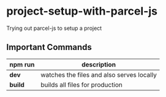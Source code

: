 # project-setup-with-parcel-js
Trying out parcel-js to setup a project


## Important Commands

| npm run <command>        | description                                                |
|--------------------------|------------------------------------------------------------|
| **dev**                  | watches the files and also serves locally                  |
| **build**                | builds all files for production                            |
